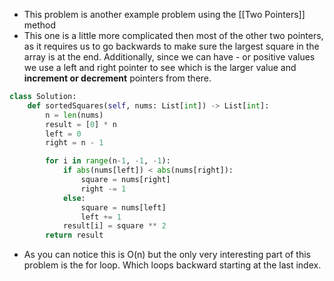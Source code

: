 - This problem is another example problem using the [[Two Pointers]] method
- This one is a little more complicated then most of the other two pointers, as it requires us to go backwards to make sure the largest square in the array is at the end. Additionally, since we can have - or positive values we use a left and right pointer to see which is the larger value and **increment or decrement** pointers from there. 

```python 
class Solution:
    def sortedSquares(self, nums: List[int]) -> List[int]:
        n = len(nums)
        result = [0] * n
        left = 0
        right = n - 1

        for i in range(n-1, -1, -1): 
            if abs(nums[left]) < abs(nums[right]): 
                square = nums[right]
                right -= 1
            else: 
                square = nums[left]
                left += 1
            result[i] = square ** 2
        return result
```

- As you can notice this is O(n) but the only very interesting part of this problem is the for loop. Which loops backward starting at the last index. 
